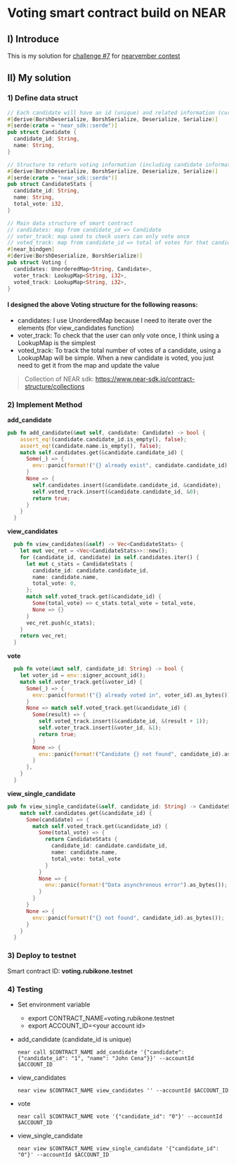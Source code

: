 # **Voting smart contract build on NEAR**

## I) **Introduce**
This is my solution for [challenge #7](https://nearvember.near.org/challenge-7-voting-contract) for [nearvember contest](https://nearvember.near.org/)

## II) **My solution**
### 1) **Define data struct**
``` rust
// Each candidate will have an id (unique) and related information (currently only candidate name)
#[derive(BorshDeserialize, BorshSerialize, Deserialize, Serialize)]
#[serde(crate = "near_sdk::serde")]
pub struct Candidate {
  candidate_id: String,
  name: String,
}

// Structure to return voting information (including candidate information and that candidate's total votes)
#[derive(BorshDeserialize, BorshSerialize, Deserialize, Serialize)]
#[serde(crate = "near_sdk::serde")]
pub struct CandidateStats {
  candidate_id: String,
  name: String,
  total_vote: i32,
}

// Main data structure of smart contract
// candidates: map from candidate_id => Candidate
// voter_track: map used to check users can only vote once
// voted_track: map from candidate_id => total of votes for that candidate
#[near_bindgen]
#[derive(BorshDeserialize, BorshSerialize)]
pub struct Voting {
  candidates: UnorderedMap<String, Candidate>,
  voter_track: LookupMap<String, i32>,
  voted_track: LookupMap<String, i32>,
}
```
#### **I designed the above Voting structure for the following reasons:**
- candidates: I use UnorderedMap because I need to iterate over the elements (for view_candidates function)
- voter_track: To check that the user can only vote once, I think using a LookupMap is the simplest
- voted_track: To track the total number of votes of a candidate, using a LookupMap will be simple. When a new candidate is voted, you just need to get it from the map and update the value

> Collection of NEAR sdk:
https://www.near-sdk.io/contract-structure/collections

### 2) **Implement Method**
**add_candidate**
``` rust
pub fn add_candidate(&mut self, candidate: Candidate) -> bool {
    assert_eq!(candidate.candidate_id.is_empty(), false);
    assert_eq!(candidate.name.is_empty(), false);
    match self.candidates.get(&candidate.candidate_id) {
      Some(_) => {
        env::panic(format!("{} already exist", candidate.candidate_id).as_bytes());
      }
      None => {
        self.candidates.insert(&candidate.candidate_id, &candidate);
        self.voted_track.insert(&candidate.candidate_id, &0);
        return true;
      }
    }
  }
```
**view_candidates**
``` rust
  pub fn view_candidates(&self) -> Vec<CandidateStats> {
    let mut vec_ret = <Vec<CandidateStats>>::new();
    for (candidate_id, candidate) in self.candidates.iter() {
      let mut c_stats = CandidateStats {
        candidate_id: candidate.candidate_id,
        name: candidate.name,
        total_vote: 0,
      };
      match self.voted_track.get(&candidate_id) {
        Some(total_vote) => c_stats.total_vote = total_vote,
        None => {}
      }
      vec_ret.push(c_stats);
    }
    return vec_ret;
  }
```
**vote**
``` rust
  pub fn vote(&mut self, candidate_id: String) -> bool {
    let voter_id = env::signer_account_id();
    match self.voter_track.get(&voter_id) {
      Some(_) => {
        env::panic(format!("{} already voted in", voter_id).as_bytes());
      }
      None => match self.voted_track.get(&candidate_id) {
        Some(result) => {
          self.voted_track.insert(&candidate_id, &(result + 1));
          self.voter_track.insert(&voter_id, &1);
          return true;
        }
        None => {
          env::panic(format!("Candidate {} not found", candidate_id).as_bytes());
        }
      },
    }
  }
```
**view_single_candidate**
``` rust
pub fn view_single_candidate(&self, candidate_id: String) -> CandidateStats {
    match self.candidates.get(&candidate_id) {
      Some(candidate) => {
        match self.voted_track.get(&candidate_id) {
          Some(total_vote) => {
            return CandidateStats {
              candidate_id: candidate.candidate_id,
              name: candidate.name,
              total_vote: total_vote
            }
          }
          None => {
            env::panic(format!("Data asynchronous error").as_bytes());
          }
        }
      }
      None => {
        env::panic(format!("{} not found", candidate_id).as_bytes());
      }
    }
  }
```

### 3) **Deploy to testnet**
Smart contract ID: **voting.rubikone.testnet**

### 4) **Testing**
- Set environment variable
    - export CONTRACT_NAME=voting.rubikone.testnet
    - export ACCOUNT_ID=&lt;your account id&gt;

- add_candidate (candidate_id is unique)
  ``` shell
  near call $CONTRACT_NAME add_candidate '{"candidate": {"candidate_id": "1", "name": "John Cena"}}' --accountId $ACCOUNT_ID
  ``` 
- view_candidates
  ``` shell
  near view $CONTRACT_NAME view_candidates '' --accountId $ACCOUNT_ID
  ```
- vote
  ``` shell
  near call $CONTRACT_NAME vote '{"candidate_id": "0"}' --accountId $ACCOUNT_ID
  ```
- view_single_candidate
  ``` shell
  near view $CONTRACT_NAME view_single_candidate '{"candidate_id": "0"}' --accountId $ACCOUNT_ID
  ```